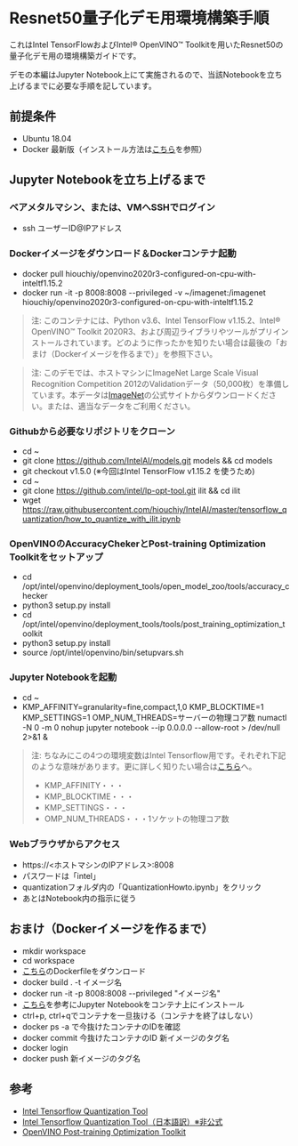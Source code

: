 # Resnet50量子化デモ用環境構築手順
これはIntel TensorFlowおよびIntel® OpenVINO™ Toolkitを用いたResnet50の量子化デモ用の環境構築ガイドです。

デモの本編はJupyter Notebook上にて実施されるので、当該Notebookを立ち上げるまでに必要な手順を記しています。

## 前提条件
- Ubuntu 18.04
- Docker 最新版（インストール方法は[こちら](https://www.digitalocean.com/community/tutorials/how-to-install-and-use-docker-on-ubuntu-18-04)を参照）

## Jupyter Notebookを立ち上げるまで

### ベアメタルマシン、または、VMへSSHでログイン
- ssh ユーザーID@IPアドレス

### Dockerイメージをダウンロード＆Dockerコンテナ起動
- docker pull hiouchiy/openvino2020r3-configured-on-cpu-with-inteltf1.15.2
- docker run -it -p 8008:8008 --privileged -v ~/imagenet:/imagenet hiouchiy/openvino2020r3-configured-on-cpu-with-inteltf1.15.2

>注:
>このコンテナには、Python v3.6、Intel TensorFlow v1.15.2、Intel® OpenVINO™ Toolkit 2020R3、および周辺ライブラリやツールがプリインストールされています。どのように作ったかを知りたい場合は最後の「おまけ（Dockerイメージを作るまで）」を参照下さい。

>注:
>このデモでは、ホストマシンにImageNet Large Scale Visual Recognition Competition 2012のValidationデータ（50,000枚）を準備しています。本データは[ImageNet](http://www.image-net.org/challenges/LSVRC/2012/)の公式サイトからダウンロードください。または、適当なデータをご利用ください。

### Githubから必要なリポジトリをクローン
- cd ~
- git clone https://github.com/IntelAI/models.git models && cd models 
- git checkout v1.5.0 (※今回はIntel TensorFlow v1.15.2 を使うため)
- cd ~
- git clone https://github.com/intel/lp-opt-tool.git ilit && cd ilit
- wget https://raw.githubusercontent.com/hiouchiy/IntelAI/master/tensorflow_quantization/how_to_quantize_with_ilit.ipynb

### OpenVINOのAccuracyChekerとPost-training Optimization Toolkitをセットアップ
- cd /opt/intel/openvino/deployment_tools/open_model_zoo/tools/accuracy_checker
- python3 setup.py install
- cd /opt/intel/openvino/deployment_tools/tools/post_training_optimization_toolkit
- python3 setup.py install
- source /opt/intel/openvino/bin/setupvars.sh

### Jupyter Notebookを起動
- cd ~
- KMP_AFFINITY=granularity=fine,compact,1,0 KMP_BLOCKTIME=1 KMP_SETTINGS=1 OMP_NUM_THREADS=サーバーの物理コア数 numactl -N 0 -m 0 nohup jupyter notebook --ip 0.0.0.0 --allow-root > /dev/null 2>&1 &

>注:
>ちなみにこの4つの環境変数はIntel Tensorflow用です。それぞれ下記のような意味があります。更に詳しく知りたい場合は[こちら](https://software.intel.com/content/www/us/en/develop/articles/maximize-tensorflow-performance-on-cpu-considerations-and-recommendations-for-inference.html)へ。
>   - KMP_AFFINITY・・・
>   - KMP_BLOCKTIME・・・
>   - KMP_SETTINGS・・・
>   - OMP_NUM_THREADS・・・1ソケットの物理コア数

### Webブラウザからアクセス
- https://<ホストマシンのIPアドレス>:8008
- パスワードは「intel」
- quantizationフォルダ内の「QuantizationHowto.ipynb」をクリック
- あとはNotebook内の指示に従う

## おまけ（Dockerイメージを作るまで）
- mkdir workspace
- cd workspace
- [こちら](https://raw.githubusercontent.com/hiouchiy/IntelAI/master/tensorflow_quantization/Dockerfile)のDockerfileをダウンロード
- docker build . -t イメージ名
- docker run -it -p 8008:8008 --privileged "イメージ名"
- [こちら](https://qiita.com/JIwatani/items/ae1acb0878610fef3da8)を参考にJupyter Notebookをコンテナ上にインストール
- ctrl+p, ctrl+qでコンテナを一旦抜ける（コンテナを終了はしない）
- docker ps -a で今抜けたコンテナのIDを確認
- docker commit 今抜けたコンテナのID 新イメージのタグ名
- docker login
- docker push 新イメージのタグ名

## 参考
- [Intel Tensorflow Quantization Tool](https://github.com/IntelAI/tools/blob/master/api/README.md#quantization-python-programming-api-quick-start)
- [Intel Tensorflow Quantization Tool（日本語訳）※非公式](https://github.com/hiouchiy/IntelAI/blob/master/tensorflow_quantization/tf_quantization_ja.md)
- [OpenVINO Post-training Optimization Toolkit](https://docs.openvinotoolkit.org/latest/_README.html)
